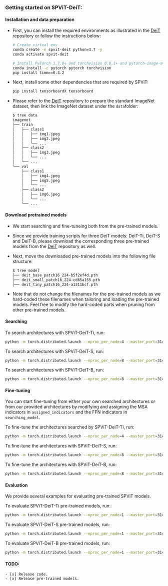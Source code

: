 ### Getting started on SPViT-DeiT:

#### Installation and data preparation

- First, you can install the required environments as illustrated in the [DeiT](https://github.com/facebookresearch/deit) repository or follow the instructions below:

  ```bash
  # Create virtual env
  conda create -n spvit-deit python=3.7 -y
  conda activate spvit-deit
  
  # Install PyTorch 1.7.0+ and torchvision 0.8.1+ and pytorch-image-models 0.3.2:
  conda install -c pytorch pytorch torchvision
  pip install timm==0.3.2
  ```

- Next, install some other dependencies that are required by SPViT:

  ```bash
  pip install tensorboardX tensorboard
  ```

- Please refer to the [DeiT](https://github.com/facebookresearch/deit) repository to prepare the standard ImageNet dataset, then link the ImageNet dataset under the `data`folder:

  ```bash
  $ tree data
  imagenet
  ├── train
  │   ├── class1
  │   │   ├── img1.jpeg
  │   │   ├── img2.jpeg
  │   │   └── ...
  │   ├── class2
  │   │   ├── img3.jpeg
  │   │   └── ...
  │   └── ...
  └── val
      ├── class1
      │   ├── img4.jpeg
      │   ├── img5.jpeg
      │   └── ...
      ├── class2
      │   ├── img6.jpeg
      │   └── ...
      └── ...
  ```

#### Download pretrained models

- We start searching and fine-tuneing both from the pre-trained models.

- Since we provide training scripts for three DeiT models: DeiT-Ti, DeiT-S and DeiT-B, please download the corresponding three pre-trained models from the [DeiT](https://github.com/facebookresearch/deit) repository as well.

- Next, move the downloaded pre-trained models into the following file structure:

  ```bash
  $ tree model
  ├── deit_base_patch16_224-b5f2ef4d.pth
  ├── deit_small_patch16_224-cd65a155.pth
  ├── deit_tiny_patch16_224-a1311bcf.pth
  ```

- Note that do not change the filenames for the pre-trained models as we hard-coded these filenames when tailoring and loading the pre-trained models. Feel free to modify the hard-coded parts when pruning from other pre-trained models.

#### Searching

To search architectures with SPViT-DeiT-Ti, run:

```bash
python -m torch.distributed.launch --nproc_per_node=4 --master_port=3146 --use_env main_pruning.py --config config/spvit_deit_ti_l200_t10_search.json
```

To search architectures with SPViT-DeiT-S, run:

```bash
python -m torch.distributed.launch --nproc_per_node=8 --master_port=3146 --use_env main_pruning.py --config config/spvit_deit_sm_l30_t32_search.json
```

To search architectures with SPViT-DeiT-B, run:

```bash
python -m torch.distributed.launch --nproc_per_node=8 --master_port=3146 --use_env main_pruning.py --config config/spvit_deit_bs_l006_t100_search.json
```

#### Fine-tuning

You can start fine-tuning from either your own searched architectures or from our provided architectures by modifying and assigning the MSA indicators in `assigned_indicators` and the FFN indicators in `searching_model`.

To fine-tune the architectures searched by SPViT-DeiT-Ti, run:

```bash
python -m torch.distributed.launch --nproc_per_node=4 --master_port=3146 --use_env main_pruning.py --config config/spvit_deit_ti_l200_t10_ft.json
```

To fine-tune the architectures with SPViT-DeiT-S, run:

```bash
python -m torch.distributed.launch --nproc_per_node=8 --master_port=3146 --use_env main_pruning.py --config config/spvit_deit_sm_l30_t32_ft.json
```

To fine-tune the architectures with SPViT-DeiT-B, run:

```bash
python -m torch.distributed.launch --nproc_per_node=8 --master_port=3146 --use_env main_pruning.py --config config/spvit_deit_bs_l006_t100_ft.json
```

#### Evaluation

We provide several examples for evaluating pre-trained SPViT models.

To evaluate SPViT-DeiT-Ti pre-trained models, run:

```bash
python -m torch.distributed.launch --nproc_per_node=1 --master_port=3146 --use_env main_pruning.py --config config/spvit_deit_ti_l200_t10_ft.json --resume [PRE-TRAINED MODEL PATH] --eval
```

To evaluate SPViT-DeiT-S pre-trained models, run:

```bash
python -m torch.distributed.launch --nproc_per_node=1 --master_port=3146 --use_env main_pruning.py --config config/spvit_deit_sm_l30_t32_ft.json --resume [PRE-TRAINED MODEL PATH]  --eval
```

To evaluate SPViT-DeiT-B pre-trained models, run:

```bash
python -m torch.distributed.launch --nproc_per_node=1 --master_port=3146 --use_env main_pruning.py --config config/spvit_deit_bs_l006_t100_ft.json --resume [PRE-TRAINED MODEL PATH] --eval
```

#### TODO:

```
- [x] Release code.
- [x] Release pre-trained models.
```

